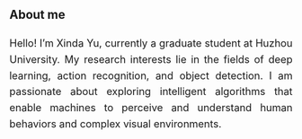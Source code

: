 <h2 style="margin: 2px 0px -10px;">
  <a style="text-decoration: none; color: inherit;">About me</a>
</h2>
<br>
<div style="font-size: 18px; line-height: 1.6; text-align: justify;">
  <p>
    Hello! I’m Xinda Yu, currently a graduate student at Huzhou University.
    My research interests lie in the fields of deep learning, action recognition, and object detection.
    I am passionate about exploring intelligent algorithms that enable machines to perceive and understand human behaviors and complex visual environments.
  </p>
</div>
